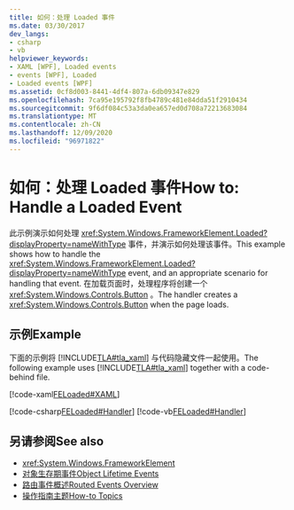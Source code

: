 ```yaml
---
title: 如何：处理 Loaded 事件
ms.date: 03/30/2017
dev_langs:
- csharp
- vb
helpviewer_keywords:
- XAML [WPF], Loaded events
- events [WPF], Loaded
- Loaded events [WPF]
ms.assetid: 0cf8d003-8441-4df4-807a-6db09347e829
ms.openlocfilehash: 7ca95e195792f8fb4789c481e84dda51f2910434
ms.sourcegitcommit: 9f6df084c53a3da0ea657ed0d708a72213683084
ms.translationtype: MT
ms.contentlocale: zh-CN
ms.lasthandoff: 12/09/2020
ms.locfileid: "96971822"
---
```

# <a name="how-to-handle-a-loaded-event"></a><span data-ttu-id="88a59-102">如何：处理 Loaded 事件</span><span class="sxs-lookup"><span data-stu-id="88a59-102">How to: Handle a Loaded Event</span></span>
<span data-ttu-id="88a59-103">此示例演示如何处理 <xref:System.Windows.FrameworkElement.Loaded?displayProperty=nameWithType> 事件，并演示如何处理该事件。</span><span class="sxs-lookup"><span data-stu-id="88a59-103">This example shows how to handle the <xref:System.Windows.FrameworkElement.Loaded?displayProperty=nameWithType> event, and an appropriate scenario for handling that event.</span></span> <span data-ttu-id="88a59-104">在加载页面时，处理程序将创建一个 <xref:System.Windows.Controls.Button> 。</span><span class="sxs-lookup"><span data-stu-id="88a59-104">The handler  creates a <xref:System.Windows.Controls.Button> when the page loads.</span></span>  
  
## <a name="example"></a><span data-ttu-id="88a59-105">示例</span><span class="sxs-lookup"><span data-stu-id="88a59-105">Example</span></span>  
 <span data-ttu-id="88a59-106">下面的示例将 [!INCLUDE[TLA#tla_xaml](../../../includes/tlasharptla-xaml-md.md)] 与代码隐藏文件一起使用。</span><span class="sxs-lookup"><span data-stu-id="88a59-106">The following example uses [!INCLUDE[TLA#tla_xaml](../../../includes/tlasharptla-xaml-md.md)] together with a code-behind file.</span></span>  
  
 [!code-xaml[FELoaded#XAML](~/samples/snippets/csharp/VS_Snippets_Wpf/FELoaded/CSharp/default.xaml#xaml)]  
  
 [!code-csharp[FELoaded#Handler](~/samples/snippets/csharp/VS_Snippets_Wpf/FELoaded/CSharp/default.xaml.cs#handler)]
 [!code-vb[FELoaded#Handler](~/samples/snippets/visualbasic/VS_Snippets_Wpf/FELoaded/VisualBasic/default.xaml.vb#handler)]  
  
## <a name="see-also"></a><span data-ttu-id="88a59-107">另请参阅</span><span class="sxs-lookup"><span data-stu-id="88a59-107">See also</span></span>

- <xref:System.Windows.FrameworkElement>
- [<span data-ttu-id="88a59-108">对象生存期事件</span><span class="sxs-lookup"><span data-stu-id="88a59-108">Object Lifetime Events</span></span>](object-lifetime-events.md)
- [<span data-ttu-id="88a59-109">路由事件概述</span><span class="sxs-lookup"><span data-stu-id="88a59-109">Routed Events Overview</span></span>](routed-events-overview.md)
- [<span data-ttu-id="88a59-110">操作指南主题</span><span class="sxs-lookup"><span data-stu-id="88a59-110">How-to Topics</span></span>](base-elements-how-to-topics.md)
